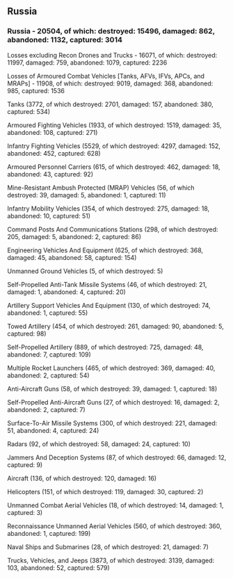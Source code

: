 
 
 ## Russia
 
 ### Russia - 20504, of which: destroyed: 15496, damaged: 862, abandoned: 1132, captured: 3014

 Losses excluding Recon Drones and Trucks - 16071, of which: destroyed: 11997, damaged: 759, abandoned: 1079, captured: 2236

 Losses of Armoured Combat Vehicles [Tanks, AFVs, IFVs, APCs, and MRAPs] - 11908, of which: destroyed: 9019, damaged: 368, abandoned: 985, captured: 1536

 

 

 Tanks (3772, of which destroyed: 2701, damaged: 157, abandoned: 380, captured: 534)

 Armoured Fighting Vehicles (1933, of which destroyed: 1519, damaged: 35, abandoned: 108, captured: 271)

 Infantry Fighting Vehicles (5529, of which destroyed: 4297, damaged: 152, abandoned: 452, captured: 628)

 Armoured Personnel Carriers (615, of which destroyed: 462, damaged: 18, abandoned: 43, captured: 92)

 Mine-Resistant Ambush Protected (MRAP) Vehicles (56, of which destroyed: 39, damaged: 5, abandoned: 1, captured: 11)

 Infantry Mobility Vehicles (354, of which destroyed: 275, damaged: 18, abandoned: 10, captured: 51)

 Command Posts And Communications Stations (298, of which destroyed: 205, damaged: 5, abandoned: 2, captured: 86)

 Engineering Vehicles And Equipment (625, of which destroyed: 368, damaged: 45, abandoned: 58, captured: 154)

 Unmanned Ground Vehicles (5, of which destroyed: 5)

 Self-Propelled Anti-Tank Missile Systems (46, of which destroyed: 21, damaged: 1, abandoned: 4, captured: 20)

 Artillery Support Vehicles And Equipment (130, of which destroyed: 74, abandoned: 1, captured: 55)

 Towed Artillery (454, of which destroyed: 261, damaged: 90, abandoned: 5, captured: 98)

 Self-Propelled Artillery (889, of which destroyed: 725, damaged: 48, abandoned: 7, captured: 109)

 Multiple Rocket Launchers (465, of which destroyed: 369, damaged: 40, abandoned: 2, captured: 54)

 Anti-Aircraft Guns (58, of which destroyed: 39, damaged: 1, captured: 18)

 Self-Propelled Anti-Aircraft Guns (27, of which destroyed: 16, damaged: 2, abandoned: 2, captured: 7)

 Surface-To-Air Missile Systems (300, of which destroyed: 221, damaged: 51, abandoned: 4, captured: 24)

 Radars (92, of which destroyed: 58, damaged: 24, captured: 10)

 Jammers And Deception Systems (87, of which destroyed: 66, damaged: 12, captured: 9)

 Aircraft (136, of which destroyed: 120, damaged: 16)

 Helicopters (151, of which destroyed: 119, damaged: 30, captured: 2)

 Unmanned Combat Aerial Vehicles (18, of which destroyed: 14, damaged: 1, captured: 3)

 Reconnaissance Unmanned Aerial Vehicles (560, of which destroyed: 360, abandoned: 1, captured: 199)

 Naval Ships and Submarines (28, of which destroyed: 21, damaged: 7)

 Trucks, Vehicles, and Jeeps (3873, of which destroyed: 3139, damaged: 103, abandoned: 52, captured: 579)

